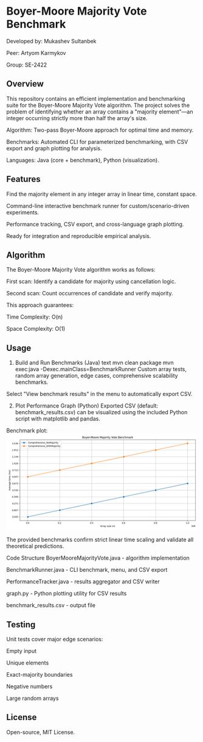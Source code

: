 # Boyer-Moore Majority Vote Benchmark

Developed by: Mukashev Sultanbek

Peer: Artyom Karmykov

Group: SE-2422
## Overview

This repository contains an efficient implementation and benchmarking suite for the Boyer-Moore Majority Vote algorithm. The project solves the problem of identifying whether an array contains a "majority element"—an integer occurring strictly more than half the array's size.

Algorithm: Two-pass Boyer-Moore approach for optimal time and memory.

Benchmarks: Automated CLI for parameterized benchmarking, with CSV export and graph plotting for analysis.

Languages: Java (core + benchmark), Python (visualization).

## Features
Find the majority element in any integer array in linear time, constant space.

Command-line interactive benchmark runner for custom/scenario-driven experiments.

Performance tracking, CSV export, and cross-language graph plotting.

Ready for integration and reproducible empirical analysis.

## Algorithm
The Boyer-Moore Majority Vote algorithm works as follows:

First scan: Identify a candidate for majority using cancellation logic.

Second scan: Count occurrences of candidate and verify majority.

This approach guarantees:

Time Complexity: O(n)

Space Complexity: O(1)


## Usage
1. Build and Run Benchmarks (Java)
   text
   mvn clean package
   mvn exec:java -Dexec.mainClass=BenchmarkRunner
   Custom array tests, random array generation, edge cases, comprehensive scalability benchmarks.

Select "View benchmark results" in the menu to automatically export CSV.

2. Plot Performance Graph (Python)
   Exported CSV (default: benchmark_results.csv) can be visualized using the included Python script with matplotlib and pandas.

Benchmark plot:
![graph.png](plots/graph.png)

The provided benchmarks confirm strict linear time scaling and validate all theoretical predictions.

Code Structure
BoyerMooreMajorityVote.java - algorithm implementation

BenchmarkRunner.java - CLI benchmark, menu, and CSV export

PerformanceTracker.java - results aggregator and CSV writer

graph.py - Python plotting utility for CSV results

benchmark_results.csv - output file

## Testing
Unit tests cover major edge scenarios:

Empty input

Unique elements

Exact-majority boundaries

Negative numbers

Large random arrays


## License
Open-source, MIT License.